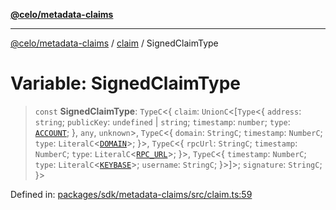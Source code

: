 [**@celo/metadata-claims**](../../README.md)

***

[@celo/metadata-claims](../../README.md) / [claim](../README.md) / SignedClaimType

# Variable: SignedClaimType

> `const` **SignedClaimType**: `TypeC`\<\{ `claim`: `UnionC`\<\[`Type`\<\{ `address`: `string`; `publicKey`: `undefined` \| `string`; `timestamp`: `number`; `type`: [`ACCOUNT`](../../types/enumerations/ClaimTypes.md#account); \}, `any`, `unknown`\>, `TypeC`\<\{ `domain`: `StringC`; `timestamp`: `NumberC`; `type`: `LiteralC`\<[`DOMAIN`](../../types/enumerations/ClaimTypes.md#domain)\>; \}\>, `TypeC`\<\{ `rpcUrl`: `StringC`; `timestamp`: `NumberC`; `type`: `LiteralC`\<[`RPC_URL`](../../types/enumerations/ClaimTypes.md#rpc_url)\>; \}\>, `TypeC`\<\{ `timestamp`: `NumberC`; `type`: `LiteralC`\<[`KEYBASE`](../../types/enumerations/ClaimTypes.md#keybase)\>; `username`: `StringC`; \}\>\]\>; `signature`: `StringC`; \}\>

Defined in: [packages/sdk/metadata-claims/src/claim.ts:59](https://github.com/celo-org/developer-tooling/blob/master/packages/sdk/metadata-claims/src/claim.ts#L59)
